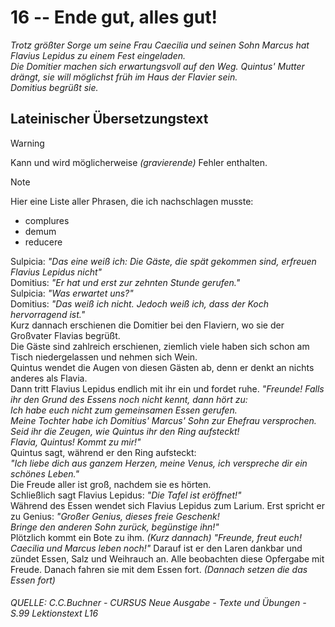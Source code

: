 # 16 -- Ende gut, alles gut!

_Trotz größter Sorge um seine Frau Caecilia und seinen Sohn Marcus hat Flavius Lepidus zu einem Fest eingeladen.\
Die Domitier machen sich erwartungsvoll auf den Weg. Quintus' Mutter drängt, sie will möglichst früh im Haus der Flavier sein.\
Domitius begrüßt sie._

## Lateinischer Übersetzungstext

> [!WARNING]
> Kann und wird möglicherweise _(gravierende)_ Fehler enthalten.

> [!NOTE]
> Hier eine Liste aller Phrasen, die ich nachschlagen musste:
> - complures
> - demum
> - reducere

Sulpicia: _"Das eine weiß ich: Die Gäste, die spät gekommen sind, erfreuen Flavius Lepidus nicht"_\
Domitius: _"Er hat und erst zur zehnten Stunde gerufen."_\
Sulpicia: _"Was erwartet uns?"_\
Domitius: _"Das weiß ich nicht. Jedoch weiß ich, dass der Koch hervorragend ist."_\
Kurz dannach erschienen die Domitier bei den Flaviern, wo sie der Großvater Flavias begrüßt.\
Die Gäste sind zahlreich erschienen, ziemlich viele haben sich schon am Tisch niedergelassen und nehmen sich Wein.\
Quintus wendet die Augen von diesen Gästen ab, denn er denkt an nichts anderes als Flavia.\
Dann tritt Flavius Lepidus endlich mit ihr ein und fordet ruhe.
_"Freunde! Falls ihr den Grund des Essens noch nicht kennt, dann hört zu:\
Ich habe euch nicht zum gemeinsamen Essen gerufen.\
Meine Tochter habe ich Domitius' Marcus' Sohn zur Ehefrau versprochen.\
Seid ihr die Zeugen, wie Quintus ihr den Ring aufsteckt!\
Flavia, Quintus! Kommt zu mir!"_\
Quintus sagt, während er den Ring aufsteckt:\
_"Ich liebe dich aus ganzem Herzen, meine Venus, ich verspreche dir ein schönes Leben."_\
Die Freude aller ist groß, nachdem sie es hörten.\
Schließlich sagt Flavius Lepidus: _"Die Tafel ist eröffnet!"_\
Während des Essen wendet sich Flavius Lepidus zum Larium.
Erst spricht er zu Genius: _"Großer Genius, dieses freie Geschenk!\
Bringe den anderen Sohn zurück, begünstige ihn!"_\
Plötzlich kommt ein Bote zu ihm.
_(Kurz dannach)_ _"Freunde, freut euch! Caecilia und Marcus leben noch!"_
Darauf ist er den Laren dankbar und zündet Essen, Salz und Weihrauch an.
Alle beobachten diese Opfergabe mit Freude.
Danach fahren sie mit dem Essen fort. _(Dannach setzen die das Essen fort)_

###### _QUELLE: C.C.Buchner - CURSUS Neue Ausgabe - Texte und Übungen - S.99 Lektionstext L16_
